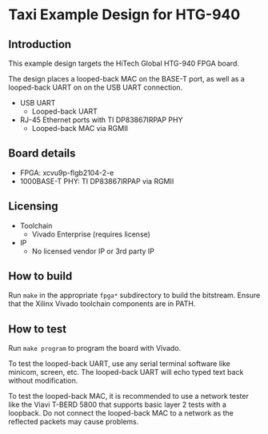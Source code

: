 # Taxi Example Design for HTG-940

## Introduction

This example design targets the HiTech Global HTG-940 FPGA board.

The design places a looped-back MAC on the BASE-T port, as well as a looped-back UART on on the USB UART connection.

*  USB UART
    *  Looped-back UART
*  RJ-45 Ethernet ports with TI DP83867IRPAP PHY
    *  Looped-back MAC via RGMII

## Board details

*  FPGA: xcvu9p-flgb2104-2-e
*  1000BASE-T PHY: TI DP83867IRPAP via RGMII

## Licensing

*  Toolchain
    *  Vivado Enterprise (requires license)
*  IP
    *  No licensed vendor IP or 3rd party IP

## How to build

Run `make` in the appropriate `fpga*` subdirectory to build the bitstream.  Ensure that the Xilinx Vivado toolchain components are in PATH.

## How to test

Run `make program` to program the board with Vivado.

To test the looped-back UART, use any serial terminal software like minicom, screen, etc.  The looped-back UART will echo typed text back without modification.

To test the looped-back MAC, it is recommended to use a network tester like the Viavi T-BERD 5800 that supports basic layer 2 tests with a loopback.  Do not connect the looped-back MAC to a network as the reflected packets may cause problems.
